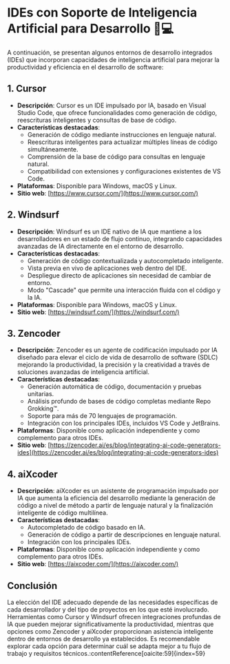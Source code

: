 # IDEs con Soporte de Inteligencia Artificial para Desarrollo 🧠💻

A continuación, se presentan algunos entornos de desarrollo integrados (IDEs) que incorporan capacidades de inteligencia artificial para mejorar la productividad y eficiencia en el desarrollo de software:

## 1. Cursor

- **Descripción**: Cursor es un IDE impulsado por IA, basado en Visual Studio Code, que ofrece funcionalidades como generación de código, reescrituras inteligentes y consultas de base de código.
- **Características destacadas**:
  - Generación de código mediante instrucciones en lenguaje natural.
  - Reescrituras inteligentes para actualizar múltiples líneas de código simultáneamente.
  - Comprensión de la base de código para consultas en lenguaje natural.
  - Compatibilidad con extensiones y configuraciones existentes de VS Code.
- **Plataformas**: Disponible para Windows, macOS y Linux.
- **Sitio web**: [https://www.cursor.com/](https://www.cursor.com/) 

## 2. Windsurf

- **Descripción**: Windsurf es un IDE nativo de IA que mantiene a los desarrolladores en un estado de flujo continuo, integrando capacidades avanzadas de IA directamente en el entorno de desarrollo.
- **Características destacadas**:
  - Generación de código contextualizada y autocompletado inteligente.
  - Vista previa en vivo de aplicaciones web dentro del IDE.
  - Despliegue directo de aplicaciones sin necesidad de cambiar de entorno.
  - Modo "Cascade" que permite una interacción fluida con el código y la IA.
- **Plataformas**: Disponible para Windows, macOS y Linux.
- **Sitio web**: [https://windsurf.com/](https://windsurf.com/)

## 3. Zencoder

- **Descripción**: Zencoder es un agente de codificación impulsado por IA diseñado para elevar el ciclo de vida de desarrollo de software (SDLC) mejorando la productividad, la precisión y la creatividad a través de soluciones avanzadas de inteligencia artificial.
- **Características destacadas**:
  - Generación automática de código, documentación y pruebas unitarias.
  - Análisis profundo de bases de código completas mediante Repo Grokking™.
  - Soporte para más de 70 lenguajes de programación.
  - Integración con los principales IDEs, incluidos VS Code y JetBrains.
- **Plataformas**: Disponible como aplicación independiente y como complemento para otros IDEs.
- **Sitio web**: [https://zencoder.ai/es/blog/integrating-ai-code-generators-ides](https://zencoder.ai/es/blog/integrating-ai-code-generators-ides) 
## 4. aiXcoder

- **Descripción**: aiXcoder es un asistente de programación impulsado por IA que aumenta la eficiencia del desarrollo mediante la generación de código a nivel de método a partir de lenguaje natural y la finalización inteligente de código multilínea.
- **Características destacadas**:
  - Autocompletado de código basado en IA.
  - Generación de código a partir de descripciones en lenguaje natural.
  - Integración con los principales IDEs.
- **Plataformas**: Disponible como aplicación independiente y como complemento para otros IDEs.
- **Sitio web**: [https://aixcoder.com/](https://aixcoder.com/) 

## Conclusión

La elección del IDE adecuado depende de las necesidades específicas de cada desarrollador y del tipo de proyectos en los que esté involucrado. Herramientas como Cursor y Windsurf ofrecen integraciones profundas de IA que pueden mejorar significativamente la productividad, mientras que opciones como Zencoder y aiXcoder proporcionan asistencia inteligente dentro de entornos de desarrollo ya establecidos. Es recomendable explorar cada opción para determinar cuál se adapta mejor a tu flujo de trabajo y requisitos técnicos.:contentReference[oaicite:59]{index=59}


 

